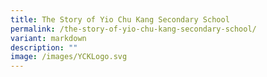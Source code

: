 ```yaml
---
title: The Story of Yio Chu Kang Secondary School
permalink: /the-story-of-yio-chu-kang-secondary-school/
variant: markdown
description: ""
image: /images/YCKLogo.svg
---
```


